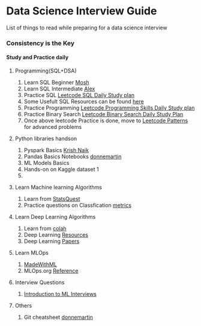 # Data Science Interview Guide
List of things to read while preparing for a data science interview
### Consistency is the Key
#### Study and Practice daily

1. Programming(SQL+DSA)
    1. Learn SQL Beginner [Mosh](https://www.youtube.com/watch?v=7S_tz1z_5bA)
    2. Learn SQL Intermediate [Alex](https://www.youtube.com/watch?v=9URM1_2S0ho&list=PLUaB-1hjhk8HTgPnBukmMq7QTe83ANirL)
    3. Practice SQL [Leetcode SQL Daily Study plan](https://leetcode.com/study-plan/sql/)
    4. Some Usefult SQL Resources can be found [here](SQL_resources.md)
    6. Practice Programming [Leetcode Programming Skills Daily Study plan](https://leetcode.com/study-plan/programming-skills/)
    7. Practice Binary Search [Leetcode Binary Search Daily Study Plan](https://leetcode.com/study-plan/binary-search/)
    8. Once above leetcode Practice is done, move to [Leetcode Patterns](https://seanprashad.com/leetcode-patterns/) for advanced problems
    
2. Python libraries handson
    1. Pyspark Basics [Krish Naik](https://www.youtube.com/watch?v=WyZmM6K7ubc&list=PLZoTAELRMXVNjiiawhzZ0afHcPvC8jpcg)
    2. Pandas Basics Notebooks [donnemartin](https://github.com/donnemartin/data-science-ipython-notebooks#pandas)
    3. ML Models Basics
    4. Hands-on on Kaggle dataset 1
    5.  


3. Learn Machine learning Algorithms
    1. Learn from [StatsQuest](https://www.youtube.com/channel/UCtYLUTtgS3k1Fg4y5tAhLbw)
    2. Practice questions on Classfication [metrics](https://kiwidamien.github.io/interview-practice-with-precision-and-recall.html) 

4. Learn Deep Learning Algorithms
    1. Learn from [colah](https://colah.github.io/)
    2. Deep Learning [Resources](https://raoumer.github.io/blog_posts/deep_learning_resources.html)
    3. Deep Learning [Papers](https://github.com/floodsung/Deep-Learning-Papers-Reading-Roadmap)

5. Learn MLOps
    1. [MadeWithML](https://madewithml.com/)
    2. MLOps.org [Reference](https://ml-ops.org/content/references.html)

6. Interview Questions
    1. [Introduction to ML Interviews](https://huyenchip.com/ml-interviews-book/)

7. Others
    1. Git cheatsheet [donnemartin](https://nbviewer.org/github/donnemartin/data-science-ipython-notebooks/blob/master/commands/misc.ipynb#git)
    

